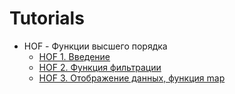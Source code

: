 # Tutorials

* HOF - Функции высшего порядка
    * [HOF 1. Введение](./hof/hof-1)
    * [HOF 2. Функция фильтрации](./hof/hof-2)
    * [HOF 3. Отображение данных, функция map](./hof/hof-3)